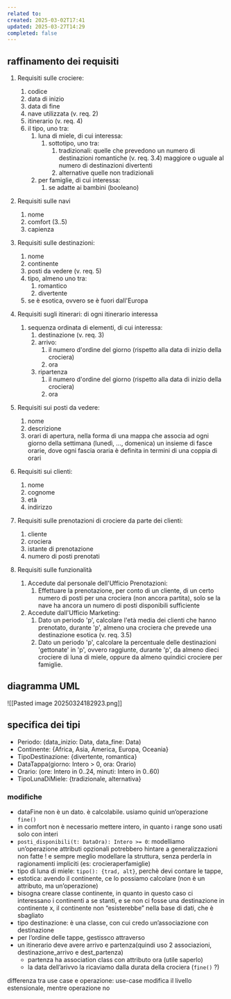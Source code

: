```yaml
---
related to: 
created: 2025-03-02T17:41
updated: 2025-03-27T14:29
completed: false
---
```

## raffinamento dei requisiti
1. Requisiti sulle crociere:
	1. codice 
	2. data di inizio
	3. data di fine
	4. nave utilizzata (v. req. 2)
	5. itinerario (v. req. 4)
	6. il tipo, uno tra:
		1. luna di miele, di cui interessa:
			1. sottotipo, uno tra:
				1. tradizionali: 
					quelle che prevedono un numero di destinazioni romantiche (v. req. 3.4) maggiore o uguale al numero di destinazioni divertenti
				2. alternative
					quelle non tradizionali
		2. per famiglie, di cui interessa:
			1. se adatte ai bambini (booleano)

2. Requisiti sulle navi
	1. nome
	2. comfort (3..5)
	3. capienza

3. Requisiti sulle destinazioni:
	1. nome
	2. continente
	3. posti da vedere (v. req. 5)
	4. tipo, almeno uno tra:
		1. romantico
		2. divertente
	5. se è esotica, ovvero se è fuori dall'Europa

4. Requisiti sugli itinerari: di ogni itinerario interessa
	1. sequenza ordinata di elementi, di cui interessa:
		1. destinazione (v. req. 3)
		2. arrivo:
			1. il numero d'ordine del giorno (rispetto alla data di inizio della crociera)
			2. ora
		3. ripartenza	
			1. il numero d'ordine del giorno (rispetto alla data di inizio della crociera)
			2. ora

5. Requisiti sui posti da vedere:
	1. nome
	2. descrizione
	3. orari di apertura, nella forma di una mappa che associa ad ogni giorno della settimana (lunedì, ..., domenica) un insieme di fasce orarie, dove ogni fascia oraria è definita in termini di una coppia di orari

6. Requisiti sui clienti:
	1. nome
	2. cognome 
	3. età 
	4. indirizzo

7. Requisiti sulle prenotazioni di crociere da parte dei clienti:
	1. cliente
	2. crociera
	3. istante di prenotazione
	4. numero di posti prenotati

8. Requisiti sulle funzionalità
	1. Accedute dal personale dell'Ufficio Prenotazioni:
		1. Effettuare la prenotazione, per conto di un cliente, di un certo numero di posti per una crociera (non ancora partita), solo se la nave ha ancora un numero di posti disponibili sufficiente
	2. Accedute dall'Ufficio Marketing:
		1. Dato un periodo 'p', calcolare l'età media dei clienti che hanno prenotato, durante 'p', almeno una crociera che prevede una destinazione esotica (v. req. 3.5)
		2. Dato un periodo 'p', calcolare la percentuale delle destinazioni 'gettonate' in 'p', ovvero raggiunte, durante 'p', da almeno dieci crociere di luna di miele, oppure da almeno quindici crociere per famiglie.
## diagramma UML
![[Pasted image 20250324182923.png]]
## specifica dei tipi
- Periodo: (data_inizio: Data, data_fine: Data)
- Continente: {Africa, Asia, America, Europa, Oceania}
- TipoDestinazione: {divertente, romantica}
- DataTappa(giorno: Intero > 0, ora: Orario) 
- Orario: (ore: Intero in 0..24, minuti: Intero in 0..60)
- TipoLunaDiMiele: {tradizionale, alternativa}
### modifiche
- dataFine non è un dato. è calcolabile. usiamo quinid un’operazione `fine()`
- in comfort non è necessario mettere intero, in quanto i range sono usati solo con interi
- `posti_disponibili(t: DataOra): Intero >= 0`: modelliamo un’operazione
attributi opzionali potrebbero hintare a generalizzazioni non fatte ! e sempre meglio modellare la struttura, senza perderla in ragionamenti impliciti (es: crocieraperfamiglie)
- tipo di luna di miele: `tipo(): {trad, alt}`, perchè devi contare le tappe,
- estotica: avendo il continente, ce lo possiamo calcolare (non è un attributo, ma un’operazione)
- bisogna creare classe continente, in quanto in questo caso ci interessano i continenti a se stanti, e se non ci fosse una destinazione in continente x, il continente non “esisterebbe” nella base di dati, che è sbagliato
- tipo destinazione: è una classe, con cui credo un’associazione con destinazione
- per l’ordine delle tappe, gestissco attraverso 
- un itinerario deve avere arrivo e partenza(quindi uso 2 associazioni, destinazione_arrivo e dest_partenza)
	- partenza ha association class con attributo ora (utile saperlo)
	- la data dell’arivvo la ricaviamo dalla durata della crociera (`fine()` ?)

differenza tra use case e operazione: use-case modifica il livello estensionale, mentre operazione no